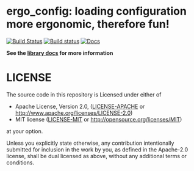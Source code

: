 # ergo_config: loading configuration more ergonomic, therefore fun!

[![Build Status](https://travis-ci.org/vitiral/ergo_config.svg?branch=windows)](https://travis-ci.org/vitiral/ergo_config)
[![Build status](https://ci.appveyor.com/api/projects/status/vgis54solhygre0n?svg=true)](https://ci.appveyor.com/project/vitiral/path-abs)
[![Docs](https://docs.rs/ergo_config/badge.svg)](https://docs.rs/ergo_config)

**See the [library docs](https://docs.rs/ergo_config) for more information**


# LICENSE
The source code in this repository is Licensed under either of
- Apache License, Version 2.0, ([LICENSE-APACHE](LICENSE-APACHE) or
  http://www.apache.org/licenses/LICENSE-2.0)
- MIT license ([LICENSE-MIT](LICENSE-MIT) or
  http://opensource.org/licenses/MIT)

at your option.

Unless you explicitly state otherwise, any contribution intentionally submitted
for inclusion in the work by you, as defined in the Apache-2.0 license, shall
be dual licensed as above, without any additional terms or conditions.
